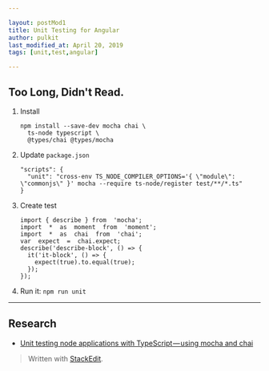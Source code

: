 ```yaml
---

layout: postMod1
title: Unit Testing for Angular
author: pulkit
last_modified_at: April 20, 2019
tags: [unit,test,angular]

---
```


## Too Long, Didn't Read.

1. Install
	```
	npm install --save-dev mocha chai \
	  ts-node typescript \
	  @types/chai @types/mocha
	```
2. Update `package.json`
	```
	"scripts": {
	  "unit": "cross-env TS_NODE_COMPILER_OPTIONS='{ \"module\": \"commonjs\" }' mocha --require ts-node/register test/**/*.ts"
	}
	```
3. Create test
	```
	import { describe } from  'mocha';
	import  *  as  moment  from  'moment';
	import  *  as  chai  from  'chai';
	var  expect  =  chai.expect;
	describe('describe-block', () => {
	  it('it-block', () => {
	    expect(true).to.equal(true);
	  });
	});
	```
1. Run it: `npm run unit`

---

## Research
* [Unit testing node applications with TypeScript — using mocha and chai](https://journal.artfuldev.com/unit-testing-node-applications-with-typescript-using-mocha-and-chai-384ef05f32b2)

> Written with [StackEdit](https://stackedit.io/).
<!--stackedit_data:
eyJoaXN0b3J5IjpbMjU0MjIwNjQ2XX0=
-->